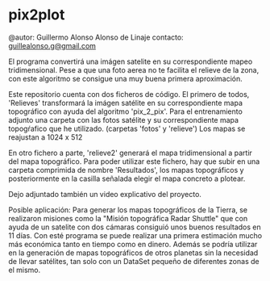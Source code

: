 # pix2plot

@autor: Guillermo Alonso Alonso de Linaje
contacto: guillealonso.g@gmail.com

El programa convertirá una imágen satelite en su correspondiente mapeo tridimensional.
Pese a que una foto aerea no te facilita el relieve de la zona, con este algoritmo se consigue
una muy buena primera aproximación. 

Este repositorio cuenta con dos ficheros de código. El primero de todos, 'Relieves' transformará
la imágen satélite en su correspondiente mapa topográfico con ayuda del algoritmo 'pix_2_pix'.
Para el entrenamiento adjunto una carpeta con las fotos satélite y su correspondiente mapa topogŕafico que
he utilizado. (carpetas 'fotos' y 'relieve') Los mapas se reajustan a 1024 x 512

En otro fichero a parte, 'relieve2' generará el mapa tridimensional a partir del mapa topográfico.
Para poder utilizar este fichero, hay que subir en una carpeta comprimida de nombre 'Resultados', 
los mapas topográficos y posteriormente en la casilla señalada elegir el mapa concreto a plotear.

Dejo adjuntado también un video explicativo del proyecto.

Posible aplicación:
Para generar los mapas topográficos de la Tierra, se realizaron misiones como  la "Misión topográfica Radar Shuttle"
que con ayuda de un satelite con dos cámaras consiguió unos buenos resultados en 11 días. Con esté programa se puede
realizar una primera estimación mucho más económica tanto en tiempo como en dinero. Además se podría utilizar en la 
generación de mapas topográficos de otros planetas sin la necesidad de llevar satélites, tan solo con un DataSet pequeño
de diferentes zonas de el mismo.


